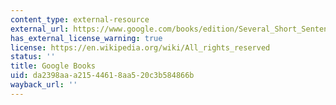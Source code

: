 ```yaml
---
content_type: external-resource
external_url: https://www.google.com/books/edition/Several_Short_Sentences_About_Writing/OsPxrXU9P5gC?hl=en&gbpv=1
has_external_license_warning: true
license: https://en.wikipedia.org/wiki/All_rights_reserved
status: ''
title: Google Books
uid: da2398aa-a215-4461-8aa5-20c3b584866b
wayback_url: ''
---
```

